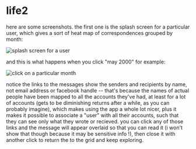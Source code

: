 # life2
here are some screenshots. the first one is the splash screen for a particular user, which gives a sort of heat map of correspondences grouped by month:

![splash screen for a user](http://wishdrops.net/images/life2-1.png)

and this is what happens when you click "may 2000" for example:

![click on a particular month](http://wishdrops.net/images/life2-2.png)

notice the links to the messages show the senders and recipients by name, not email address or facebook handle -- that's because the names of actual people have been mapped to all the accounts they've had, at least for a lot of accounts (gets to be diminishing returns after a while, as you can probably imagine), which makes using the app a whole lot nicer, plus it makes it possible to associate a "user" with all their accounts, such that they can see only what they wrote or recieved. you can click any of those links and the message will appear overlaid so that you can read it (i won't show that though because it may be sensitive info !), then close it with another click to return the to the grid and keep exploring. 

